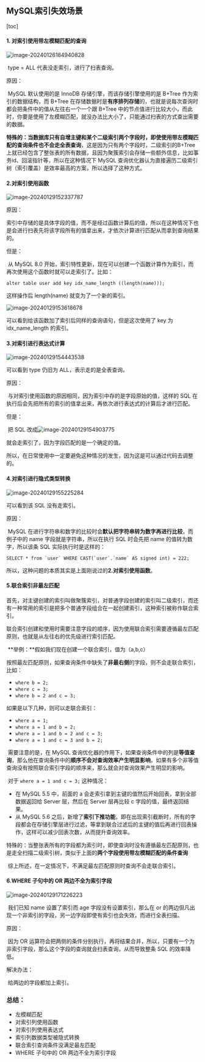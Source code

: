 ## MySQL索引失效场景

[toc]

#### 1. 对索引使用带左模糊匹配的查询

![image-20240126184940828](C:\Users\Summerice\AppData\Roaming\Typora\typora-user-images\image-20240126184940828.png)

​	type = ALL 代表没走索引，进行了扫表查询。

原因：

​	MySQL 默认使用的是 InnoDB 存储引擎，而该存储引擎使用的是 B+Tree 作为索引的数据结构，而 B+Tree 在存储数据时是**有序排列存储**的，也就是说每次查询时都会把条件中的值从左往右一个一个跟 B+Tree 中的节点值进行比较大小，而此时，你要是使用了左模糊匹配，就没办法比大小了，只能通过扫表的方式查出需要的数据。

​	**特殊的：**当数据库**只有自增主键和某个二级索引两个字段时，即使使用带左模糊匹配的查询条件也不会走全表查询**，这是因为只有两个字段时，二级索引的B+Tree上就已经包含了整张表的所有数据，且因为聚簇索引会存储一些额外信息，比如事务id、回滚指针等，所以在这种情况下 MySQL 查询优化器认为直接遍历二级索引树（索引覆盖）是效率最高的方案，所以选择了这种方式。

#### 2.对索引使用函数

![image-20240129152337787](C:\Users\Summerice\AppData\Roaming\Typora\typora-user-images\image-20240129152337787.png)

原因：

​	索引中存储的是具体字段的值，而不是经过函数计算后的值，所以在这种情况下也是会进行扫表先将该字段所有的值拿出来，才依次计算进行匹配从而拿到查询结果的。

但是：

​	从 MySQL 8.0 开始，索引特性更新，现在可以创建一个函数计算作为索引，而再次使用这个函数时就可以走索引了。比如：

```mysql
alter table user add key idx_name_length ((length(name)));
```

这样操作后 length(name) 就变为了一个新的索引。

![image-20240129153618678](C:\Users\Summerice\AppData\Roaming\Typora\typora-user-images\image-20240129153618678.png)

可以看到给该函数加了索引后同样的查询语句，但是这次使用了 key 为 idx_name_length 的索引。

#### 3.对索引进行表达式计算

![image-20240129154443538](C:\Users\Summerice\AppData\Roaming\Typora\typora-user-images\image-20240129154443538.png)

可以看到 type 仍旧为 ALL，表示走的是全表查询。

原因：

​	与对索引使用函数的原因相同，因为索引中存的是字段原始的值，这样的 SQL 在执行后会先把所有的索引的值拿出来，再依次进行表达式的计算后才进行匹配。

但是：

​	把 SQL 改成![image-20240129154903775](C:\Users\Summerice\AppData\Roaming\Typora\typora-user-images\image-20240129154903775.png)

就会走索引了，因为字段匹配的是一个确定的值。

所以，在日常使用中一定要避免这种情况的发生，因为这是可以通过代码去调整的。

#### 4.对索引进行隐式类型转换

![image-20240129155225284](C:\Users\Summerice\AppData\Roaming\Typora\typora-user-images\image-20240129155225284.png)

可以看到该 SQL 没有走索引。

原因：

​	MySQL 在进行字符串和数字的比较时会**默认把字符串转为数字再进行比较**，而例子中的 name 字段就是字符串，所以在执行 SQL 时会先把 name 的值转为数字，所以该条 SQL 实际执行时是这样的：

```mysql
SELECT * from `user` WHERE CAST(`user`.`name` AS signed int) = 222;
```

所以，这种问题的本质其实是上面刚说过的**2.对索引使用函数**。

#### 5.联合索引非最左匹配

​	首先，对主键创建的索引叫做聚簇索引，对普通字段创建的索引叫二级索引，而还有一种常用的索引是把多个普通字段组合在一起创建索引，这种索引被称作联合索引。

​	联合索引创建和使用时需要注意字段的顺序，因为使用联合索引需要遵循最左匹配原则，也就是从左往右的优先级进行索引匹配。

​	**举例：**假如我们现在创建一个联合索引，值为（a,b,c）

按照最左匹配原则，如果查询条件中缺失了**非最右侧**的字段，则不会走联合索引，比如：

- `where b = 2;`
- `where c = 3;`
- `where b = 2 and c = 3;`

如果是以下几种，则可以走联合索引：

- `where a = 1;`
- `where a = 1 and b = 2;`
- `where a = 1 and b = 2 and c = 3;`
- `where a = 1 and c = 3 and b = 2;` 

​	需要注意的是，在 MySQL 查询优化器的作用下，如果查询条件中的列是**等值查询**，那么他在查询条件中的**顺序不会对查询效率产生明显影响**，如果有多个非等值查询没有按照联合索引字段的顺序来，那么就会对查询效果产生明显的影响。

​	对于 `where a = 1 and c = 3;` 这种情况：

- 在 MySQL 5.5 中，前面的 a 会走索引拿到主键的值然后开始回表，拿到全部数据返回给 Server 层，然后在 Server 层再比较 c 字段的值，最终返回结果。
- 从 MySQL 5.6 之后，新增了**索引下推功能**，即在出现索引截断时，所有的字段都会在存储引擎层进行过滤，等拿到联合过滤后的主键的值后再进行回表操作，这样可以减少回表次数，从而提升查询效率。

特殊的：当整张表所有的字段都为索引时，即使查询时没有遵循最左匹配原则，也是走全扫描二级索引树，类似于上面的**两个字段使用带左模糊匹配的条件查询**

​	综上所述，在一定情况下，不满足最左匹配原则时查询不会走联合索引。

#### 6.WHERE 子句中的 OR 两边不全为索引字段

![image-20240129171226223](C:\Users\Summerice\AppData\Roaming\Typora\typora-user-images\image-20240129171226223.png)

​	我们已知 name 设置了索引而 age 字段没有设置索引，那么在 or 的两边但凡出现一个非索引的字段，另一边字段即使有索引也会失效，而进行全表扫描。

原因：

​	因为 OR 运算符会把两侧的条件分别执行，再将结果合并，所以，只要有一个为非索引字段，那么这个字段的查询就会扫表查询，从而导致整条 SQL 的效率降低。

解决办法：

​	给两边的字段都加上索引。



### 总结：

- 左模糊匹配
- 对索引列使用函数
- 对索引列使用表达式
- 索引列数据类型被隐式转换
- 联合索引查询条件没满足最左匹配
- WHERE 子句中的 OR 两边不全为索引字段